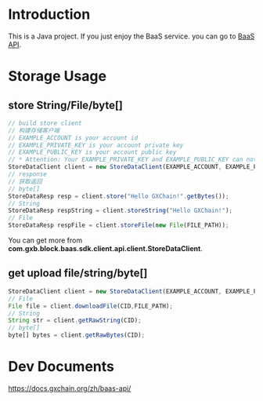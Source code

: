 # Introduction

This is a Java project.
If you just enjoy the BaaS service. you can go to [BaaS API](https://docs.gxchain.org/zh/baas-api/).


# Storage Usage

## store String/File/byte[]

```js
// build store client
// 构建存储客户端
// EXAMPLE_ACCOUNT is your account id
// EXAMPLE_PRIVATE_KEY is your account private key
// EXAMPLE_PUBLIC_KEY is your account public key
// * Attention: Your EXAMPLE_PRIVATE_KEY and EXAMPLE_PUBLIC_KEY can not be uploaded.
StoreDataClient client = new StoreDataClient(EXAMPLE_ACCOUNT, EXAMPLE_PRIVATE_KEY, EXAMPLE_PUBLIC_KEY, false);
// response
// 获取返回
// byte[]
StoreDataResp resp = client.store("Hello GXChain!".getBytes());
// String
StoreDataResp respString = client.storeString("Hello GXChain!");
// File
StoreDataResp respFile = client.storeFile(new File(FILE_PATH));
```

You can get more from **com.gxb.block.baas.sdk.client.api.client.StoreDataClient**.

## get upload file/string/byte[]

```js
StoreDataClient client = new StoreDataClient(EXAMPLE_ACCOUNT, EXAMPLE_PRIVATE_KEY, EXAMPLE_PUBLIC_KEY, false);
// File 
File file = client.downloadFile(CID,FILE_PATH);
// String
String str = client.getRawString(CID);
// byte[]
byte[] bytes = client.getRawBytes(CID);
```

# Dev Documents

https://docs.gxchain.org/zh/baas-api/

